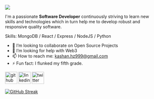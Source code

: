 ![](https://pbs.twimg.com/profile_banners/1549743464312516608/1663420872/1080x360)

I'm a passionate **Software Developer** continuously striving to learn new skills and technologies which in turn help me to develop robust and responsive quality software.

Skills: MongoDB / React / Express / NodeJS / Python

- 👯 I’m looking to collaborate on Open Source Projects 
- 🤔 I’m looking for help with Web3 
- 📫 How to reach me: kashan.hz999@gmail.com 
- ⚡ Fun fact: I flunked my fifth grade.  


[<img src='https://cdn.jsdelivr.net/npm/simple-icons@3.0.1/icons/github.svg' alt='github' height='40'>](https://github.com/github.com/kashanhz999)  [<img src='https://cdn.jsdelivr.net/npm/simple-icons@3.0.1/icons/linkedin.svg' alt='linkedin' height='40'>](https://www.linkedin.com/in/https://www.linkedin.com/in/kashan-haider110//)  [<img src='https://cdn.jsdelivr.net/npm/simple-icons@3.0.1/icons/twitter.svg' alt='twitter' height='40'>](https://twitter.com/https://twitter.com/kashan_hz)  

[![GitHub Streak](https://streak-stats.demolab.com/?user=kashanhz999)](https://git.io/streak-stats)

